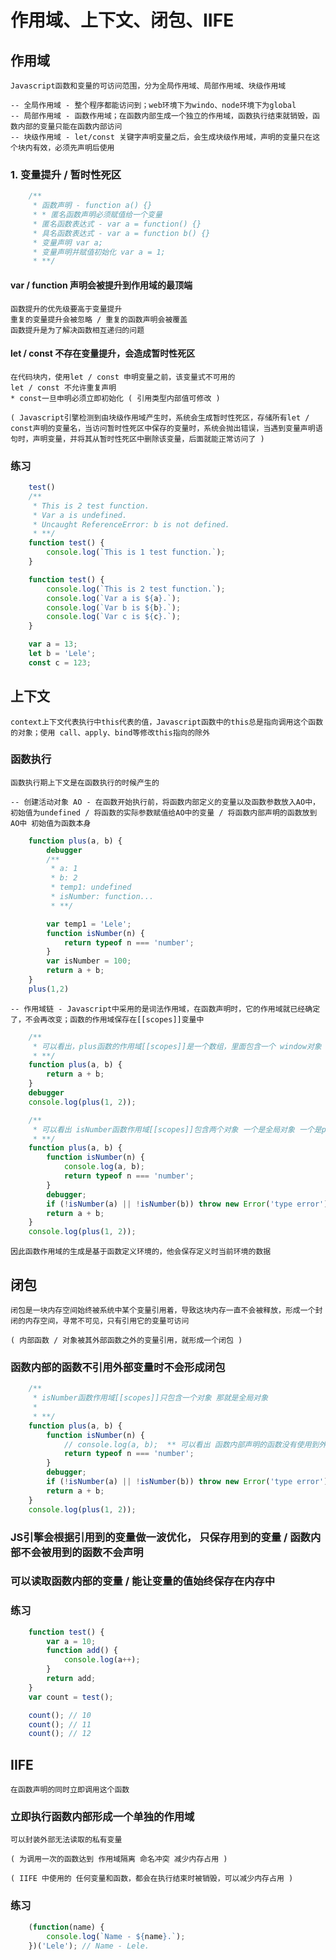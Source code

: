 # 作用域、上下文、闭包、IIFE

## 作用域

    Javascript函数和变量的可访问范围，分为全局作用域、局部作用域、块级作用域

    -- 全局作用域 - 整个程序都能访问到；web环境下为windo、node环境下为global
    -- 局部作用域 - 函数作用域；在函数内部生成一个独立的作用域，函数执行结束就销毁，函数内部的变量只能在函数内部访问
    -- 块级作用域 - let/const 关键字声明变量之后，会生成块级作用域，声明的变量只在这个块内有效，必须先声明后使用

### 1. 变量提升 / 暂时性死区

```javascript
    /**
     * 函数声明 - function a() {}
     * * 匿名函数声明必须赋值给一个变量
     * 匿名函数表达式 - var a = function() {}
     * 具名函数表达式 - var a = function b() {}
     * 变量声明 var a;
     * 变量声明并赋值初始化 var a = 1;
     * **/
```

#### var / function 声明会被提升到作用域的最顶端

    函数提升的优先级要高于变量提升
    重复的变量提升会被忽略 / 重复的函数声明会被覆盖
    函数提升是为了解决函数相互递归的问题

#### let / const 不存在变量提升，会造成暂时性死区

    在代码块内，使用let / const 申明变量之前，该变量式不可用的
    let / const 不允许重复声明
    * const一旦申明必须立即初始化 ( 引用类型内部值可修改 )

    ( Javascript引擎检测到由块级作用域产生时，系统会生成暂时性死区，存储所有let / const声明的变量名，当访问暂时性死区中保存的变量时，系统会抛出错误，当遇到变量声明语句时，声明变量，并将其从暂时性死区中删除该变量，后面就能正常访问了 )

### 练习

```javascript
    test() 
    /**
     * This is 2 test function.
     * Var a is undefined.
     * Uncaught ReferenceError: b is not defined.
     * **/
    function test() {
        console.log(`This is 1 test function.`);
    }

    function test() {
        console.log(`This is 2 test function.`);
        console.log(`Var a is ${a}.`);
        console.log(`Var b is ${b}.`);
        console.log(`Var c is ${c}.`);
    }

    var a = 13;
    let b = 'Lele';
    const c = 123;
```

## 上下文

    context上下文代表执行中this代表的值，Javascript函数中的this总是指向调用这个函数的对象；使用 call、apply、bind等修改this指向的除外

### 函数执行

    函数执行期上下文是在函数执行的时候产生的

    -- 创建活动对象 AO - 在函数开始执行前，将函数内部定义的变量以及函数参数放入AO中，初始值为undefined / 将函数的实际参数赋值给AO中的变量 / 将函数内部声明的函数放到AO中 初始值为函数本身

```javascript
    function plus(a, b) {
        debugger
        /**
         * a: 1
         * b: 2
         * temp1: undefined
         * isNumber: function...
         * **/

        var temp1 = 'Lele';
        function isNumber(n) {
            return typeof n === 'number';
        }
        var isNumber = 100;
        return a + b;
    }
    plus(1,2)
```

    -- 作用域链 - Javascript中采用的是词法作用域，在函数声明时，它的作用域就已经确定了，不会再改变；函数的作用域保存在[[scopes]]变量中

```javascript
    /**
     * 可以看出，plus函数的作用域[[scopes]]是一个数组，里面包含一个 window对象
     * **/
    function plus(a, b) {
        return a + b;
    }
    debugger
    console.log(plus(1, 2));
```

```javascript
    /**
     * 可以看出 isNumber函数作用域[[scopes]]包含两个对象 一个是全局对象 一个是plus函数内部的值
     * **/
    function plus(a, b) {
        function isNumber(n) {
            console.log(a, b);
            return typeof n === 'number';
        }
        debugger;
        if (!isNumber(a) || !isNumber(b)) throw new Error('type error');
        return a + b;
    }
    console.log(plus(1, 2));
```

    因此函数作用域的生成是基于函数定义环境的，他会保存定义时当前环境的数据

## 闭包

    闭包是一块内存空间始终被系统中某个变量引用着，导致这块内存一直不会被释放，形成一个封闭的内存空间，寻常不可见，只有引用它的变量可访问
    
    ( 内部函数 / 对象被其外部函数之外的变量引用，就形成一个闭包 )

### 函数内部的函数不引用外部变量时不会形成闭包

```javascript
    /**
     * isNumber函数作用域[[scopes]]只包含一个对象 那就是全局对象
     * 
     * **/
    function plus(a, b) {
        function isNumber(n) {
            // console.log(a, b);  ** 可以看出 函数内部声明的函数没有使用到外部AO中的变量，那么函数的[[scopes]]作用域链中就不会包含该AO
            return typeof n === 'number';
        }
        debugger;
        if (!isNumber(a) || !isNumber(b)) throw new Error('type error');
        return a + b;
    }
    console.log(plus(1, 2));
```

### JS引擎会根据引用到的变量做一波优化， 只保存用到的变量 / 函数内部不会被用到的函数不会声明

### 可以读取函数内部的变量 / 能让变量的值始终保存在内存中

### 练习

```javascript
    function test() {
        var a = 10;
        function add() {
            console.log(a++);
        }
        return add;
    }
    var count = test();

    count(); // 10
    count(); // 11
    count(); // 12
```

## IIFE

    在函数声明的同时立即调用这个函数

### 立即执行函数内部形成一个单独的作用域

    可以封装外部无法读取的私有变量

    ( 为调用一次的函数达到 作用域隔离 命名冲突 减少内存占用 )

    ( IIFE 中使用的 任何变量和函数，都会在执行结束时被销毁，可以减少内存占用 )

### 练习

```javascript
    (function(name) {
        console.log(`Name - ${name}.`);
    })('Lele'); // Name - Lele.
```
